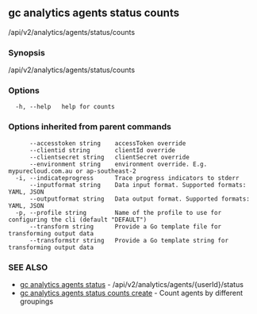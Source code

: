 ## gc analytics agents status counts

/api/v2/analytics/agents/status/counts

### Synopsis

/api/v2/analytics/agents/status/counts

### Options

```
  -h, --help   help for counts
```

### Options inherited from parent commands

```
      --accesstoken string    accessToken override
      --clientid string       clientId override
      --clientsecret string   clientSecret override
      --environment string    environment override. E.g. mypurecloud.com.au or ap-southeast-2
  -i, --indicateprogress      Trace progress indicators to stderr
      --inputformat string    Data input format. Supported formats: YAML, JSON
      --outputformat string   Data output format. Supported formats: YAML, JSON
  -p, --profile string        Name of the profile to use for configuring the cli (default "DEFAULT")
      --transform string      Provide a Go template file for transforming output data
      --transformstr string   Provide a Go template string for transforming output data
```

### SEE ALSO

* [gc analytics agents status](gc_analytics_agents_status.html)	 - /api/v2/analytics/agents/{userId}/status
* [gc analytics agents status counts create](gc_analytics_agents_status_counts_create.html)	 - Count agents by different groupings


